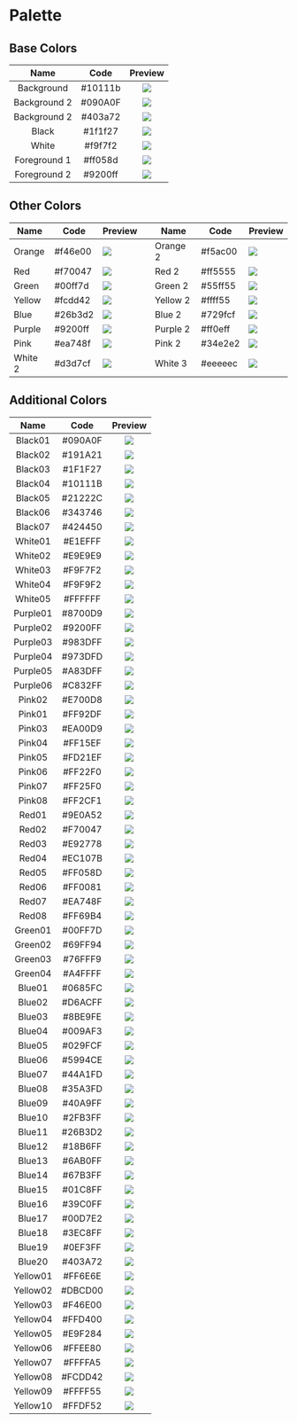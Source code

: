 # Palette

## Base Colors

|     Name     |  Code   |            Preview             |
|:------------:|:-------:|:------------------------------:|
|  Background  | #10111b |  ![](./swatches/Background.png)  |
| Background 2 | #090A0F | ![](./swatches/Background-2.png) |
| Background 2 | #403a72 | ![](./swatches/Background-3.png) |
|    Black     | #1f1f27 |    ![](./swatches/Black.png)     |
|    White     | #f9f7f2 |    ![](./swatches/White.png)     |
| Foreground 1 | #ff058d | ![](./swatches/Foreground-1.png) |
| Foreground 2 | #9200ff | ![](./swatches/Foreground-2.png) | 

## Other Colors

| Name    | Code    | Preview                     |     | Name     | Code    | Preview                     |
| ------- | ------- | --------------------------- | --- | -------- | ------- | --------------------------- |
| Orange  | #f46e00 | ![](./swatches/Orange.png)  |     | Orange 2 | #f5ac00 | ![](./swatches/Orange-2.png)  |
| Red     | #f70047 | ![](./swatches/Red.png)     |     | Red 2    | #ff5555 | ![](./swatches/Red-2.png)     |
| Green   | #00ff7d | ![](./swatches/Green.png)   |     | Green 2  | #55ff55 | ![](./swatches/Green-2.png)   |
| Yellow  | #fcdd42 | ![](./swatches/Yellow.png)  |     | Yellow 2 | #ffff55 | ![](./swatches/Yellow-2.png)  |
| Blue    | #26b3d2 | ![](./swatches/Blue.png)    |     | Blue 2   | #729fcf | ![](./swatches/Blue-2.png)    |
| Purple  | #9200ff | ![](./swatches/Purple.png)  |     | Purple 2 | #ff0eff | ![](./swatches/Purple-2.png)  |
| Pink    | #ea748f | ![](./swatches/Pink.png)    |     | Pink 2   | #34e2e2 | ![](./swatches/Pink-2.png)    |
| White 2 | #d3d7cf | ![](./swatches/White-2.png) |     | White 3  | #eeeeec | ![](./swatches/White-3.png)   |

## Additional Colors

|   Name   |  Code   |           Preview            |
| :------: | :-----: | :--------------------------: |
| Black01  | #090A0F | ![](./additional-swatches/Black01.png)  |
| Black02  | #191A21 | ![](./additional-swatches/Black02.png)  |
| Black03  | #1F1F27 | ![](./additional-swatches/Black03.png)  |
| Black04  | #10111B | ![](./additional-swatches/Black04.png)  |
| Black05  | #21222C | ![](./additional-swatches/Black05.png)  |
| Black06  | #343746 | ![](./additional-swatches/Black06.png)  |
| Black07  | #424450 | ![](./additional-swatches/Black07.png)  |
| White01  | #E1EFFF | ![](./additional-swatches/White01.png)  |
| White02  | #E9E9E9 | ![](./additional-swatches/White02.png)  |
| White03  | #F9F7F2 | ![](./additional-swatches/White03.png)  |
| White04  | #F9F9F2 | ![](./additional-swatches/White04.png)  |
| White05  | #FFFFFF | ![](./additional-swatches/White05.png)  |
| Purple01 | #8700D9 | ![](./additional-swatches/Purple01.png) |
| Purple02 | #9200FF | ![](./additional-swatches/Purple02.png) |
| Purple03 | #983DFF | ![](./additional-swatches/Purple03.png) |
| Purple04 | #973DFD | ![](./additional-swatches/Purple04.png) |
| Purple05 | #A83DFF | ![](./additional-swatches/Purple05.png) |
| Purple06 | #C832FF | ![](./additional-swatches/Purple06.png) |
|  Pink02  | #E700D8 | ![](./additional-swatches/Pink02.png)  |
|  Pink01  | #FF92DF | ![](./additional-swatches/Pink01.png)  |
|  Pink03  | #EA00D9 | ![](./additional-swatches/Pink03.png)  |
|  Pink04  | #FF15EF | ![](./additional-swatches/Pink04.png)  |
|  Pink05  | #FD21EF | ![](./additional-swatches/Pink05.png)  |
|  Pink06  | #FF22F0 | ![](./additional-swatches/Pink06.png)  |
|  Pink07  | #FF25F0 | ![](./additional-swatches/Pink07.png)  |
|  Pink08  | #FF2CF1 | ![](./additional-swatches/Pink08.png)  |
|  Red01   | #9E0A52 | ![](./additional-swatches/Red01.png)   |
|  Red02   | #F70047 | ![](./additional-swatches/Red02.png)   |
|  Red03   | #E92778 | ![](./additional-swatches/Red03.png)   |
|  Red04   | #EC107B | ![](./additional-swatches/Red04.png)   |
|  Red05   | #FF058D | ![](./additional-swatches/Red05.png)   |
|  Red06   | #FF0081 | ![](./additional-swatches/Red06.png)   |
|  Red07   | #EA748F | ![](./additional-swatches/Red07.png)   |
|  Red08   | #FF69B4 | ![](./additional-swatches/Red08.png)   |
| Green01  | #00FF7D | ![](./additional-swatches/Green01.png)  |
| Green02  | #69FF94 | ![](./additional-swatches/Green02.png)  |
| Green03  | #76FFF9 | ![](./additional-swatches/Green03.png)  |
| Green04  | #A4FFFF | ![](./additional-swatches/Green04.png)  |
|  Blue01  | #0685FC | ![](./additional-swatches/Blue01.png)  |
|  Blue02  | #D6ACFF | ![](./additional-swatches/Blue02.png)  |
|  Blue03  | #8BE9FE | ![](./additional-swatches/Blue03.png)  |
|  Blue04  | #009AF3 | ![](./additional-swatches/Blue04.png)  |
|  Blue05  | #029FCF | ![](./additional-swatches/Blue05.png)  |
|  Blue06  | #5994CE | ![](./additional-swatches/Blue06.png)  |
|  Blue07  | #44A1FD | ![](./additional-swatches/Blue07.png)  |
|  Blue08  | #35A3FD | ![](./additional-swatches/Blue08.png)  |
|  Blue09  | #40A9FF | ![](./additional-swatches/Blue09.png)  |
|  Blue10  | #2FB3FF | ![](./additional-swatches/Blue10.png)  |
|  Blue11  | #26B3D2 | ![](./additional-swatches/Blue11.png)  |
|  Blue12  | #18B6FF | ![](./additional-swatches/Blue12.png)  |
|  Blue13  | #6AB0FF | ![](./additional-swatches/Blue13.png)  |
|  Blue14  | #67B3FF | ![](./additional-swatches/Blue14.png)  |
|  Blue15  | #01C8FF | ![](./additional-swatches/Blue15.png)  |
|  Blue16  | #39C0FF | ![](./additional-swatches/Blue16.png)  |
|  Blue17  | #00D7E2 | ![](./additional-swatches/Blue17.png)  |
|  Blue18  | #3EC8FF | ![](./additional-swatches/Blue18.png)  |
|  Blue19  | #0EF3FF | ![](./additional-swatches/Blue19.png)  |
|  Blue20  | #403A72 | ![](./additional-swatches/Blue20.png)  |
| Yellow01 | #FF6E6E | ![](./additional-swatches/Yellow01.png) |
| Yellow02 | #DBCD00 | ![](./additional-swatches/Yellow02.png) |
| Yellow03 | #F46E00 | ![](./additional-swatches/Yellow03.png) |
| Yellow04 | #FFD400 | ![](./additional-swatches/Yellow04.png) |
| Yellow05 | #E9F284 | ![](./additional-swatches/Yellow05.png) |
| Yellow06 | #FFEE80 | ![](./additional-swatches/Yellow06.png) |
| Yellow07 | #FFFFA5 | ![](./additional-swatches/Yellow07.png) |
| Yellow08 | #FCDD42 | ![](./additional-swatches/Yellow08.png) |
| Yellow09 | #FFFF55 | ![](./additional-swatches/Yellow09.png) |
| Yellow10 | #FFDF52 | ![](./additional-swatches/Yellow10.png) |